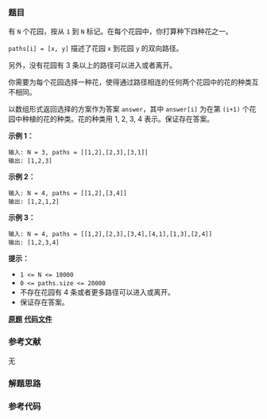 ### 题目
有 `N` 个花园，按从 `1` 到 `N` 标记。在每个花园中，你打算种下四种花之一。

`paths[i] = [x, y]` 描述了花园 `x` 到花园 `y` 的双向路径。

另外，没有花园有 3 条以上的路径可以进入或者离开。

你需要为每个花园选择一种花，使得通过路径相连的任何两个花园中的花的种类互不相同。

以数组形式返回选择的方案作为答案 `answer`，其中 `answer[i]` 为在第 `(i+1)` 个花园中种植的花的种类。花的种类用  1, 2,
3, 4 表示。保证存在答案。



**示例 1：**

    
    
    输入: N = 3, paths = [[1,2],[2,3],[3,1]]
    输出: [1,2,3]
    

**示例 2：**

    
    
    输入: N = 4, paths = [[1,2],[3,4]]
    输出: [1,2,1,2]
    

**示例 3：**

    
    
    输入: N = 4, paths = [[1,2],[2,3],[3,4],[4,1],[1,3],[2,4]]
    输出: [1,2,3,4]
    



**提示：**

  * `1 <= N <= 10000`
  * `0 <= paths.size <= 20000`
  * 不存在花园有 4 条或者更多路径可以进入或离开。
  * 保证存在答案。

 **[原题](https://leetcode-cn.com/problems/flower-planting-with-no-adjacent/)**    **[代码文件]()**


### 参考文献
无

### 解题思路




### 参考代码

```go


```




